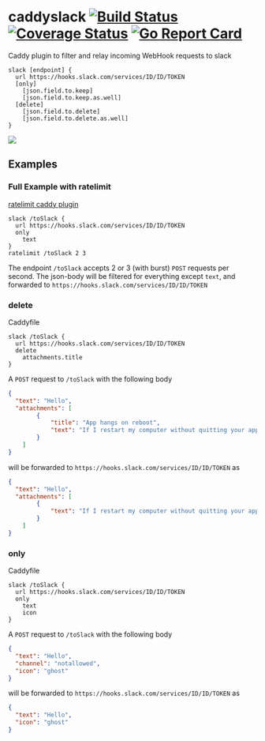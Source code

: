 # caddyslack [![Build Status](https://travis-ci.org/zahlz/SwiftPasscodeLock.svg?branch=master)](https://travis-ci.org/zahlz/SwiftPasscodeLock) [![Coverage Status](https://coveralls.io/repos/github/zahlz/caddyslack/badge.svg?branch=master)](https://coveralls.io/github/zahlz/caddyslack?branch=master) [![Go Report Card](https://goreportcard.com/badge/github.com/zahlz/caddyslack)](https://goreportcard.com/report/github.com/zahlz/caddyslack)

Caddy plugin to filter and relay incoming WebHook requests to slack

```
slack [endpoint] {
  url https://hooks.slack.com/services/ID/ID/TOKEN
  [only]
    [json.field.to.keep]
    [json.field.to.keep.as.well]
  [delete]
    [json.field.to.delete]
    [json.field.to.delete.as.well]
}
```

![](/doc/caddySlack.png)

## Examples
### Full Example with ratelimit
[ratelimit caddy plugin](https://caddyserver.com/docs/ratelimit)
```
slack /toSlack {
  url https://hooks.slack.com/services/ID/ID/TOKEN
  only
    text
}
ratelimit /toSlack 2 3
```
The endpoint `/toSlack` accepts 2 or 3 (with burst) `POST` requests per second. The json-body will be filtered for everything except `text`, and forwarded to `https://hooks.slack.com/services/ID/ID/TOKEN`

### delete

Caddyfile
```
slack /toSlack {
  url https://hooks.slack.com/services/ID/ID/TOKEN
  delete
    attachments.title
}
```

A `POST` request to `/toSlack` with the following body

```json
{
  "text": "Hello",
  "attachments": [
        {
            "title": "App hangs on reboot",
            "text": "If I restart my computer without quitting your app, it stops the reboot sequence.",
        }
    ]
}
```

will be forwarded to `https://hooks.slack.com/services/ID/ID/TOKEN` as

```json
{
  "text": "Hello",
  "attachments": [
        {
            "text": "If I restart my computer without quitting your app, it stops the reboot sequence.",
        }
    ]
}
```


### only

Caddyfile
```
slack /toSlack {
  url https://hooks.slack.com/services/ID/ID/TOKEN
  only
    text
    icon
}
```

A `POST` request to `/toSlack` with the following body

```json
{
  "text": "Hello",
  "channel": "notallowed",
  "icon": "ghost"
}
```

will be forwarded to `https://hooks.slack.com/services/ID/ID/TOKEN` as

```json
{
  "text": "Hello",
  "icon": "ghost"
}
```
